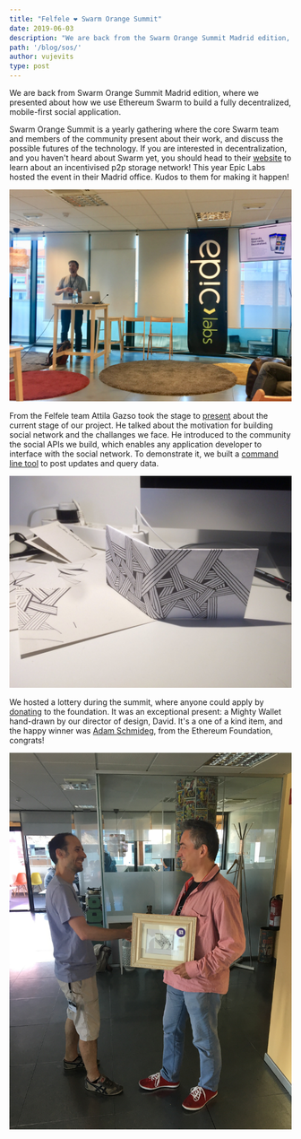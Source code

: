 ```yaml
---
title: "Felfele ❤️ Swarm Orange Summit"
date: 2019-06-03
description: "We are back from the Swarm Orange Summit Madrid edition, where we presented about how we use Ethereum Swarm to build a fully decentralized, mobile-first social application."
path: '/blog/sos/'
author: vujevits
type: post
---
```


We are back from Swarm Orange Summit Madrid edition, where we presented about how we use Ethereum Swarm to build a fully decentralized, mobile-first social application.

Swarm Orange Summit is a yearly gathering where the core Swarm team and members of the community present about their work, and discuss the possible futures of the technology. If you are interested in decentralization, and you haven't heard about Swarm yet, you should head to their [website](https://ethswarm.org) to learn about an incentivised p2p storage network! This year Epic Labs hosted the event in their Madrid office. Kudos to them for making it happen!

![](./attila-present.jpg)

From the Felfele team Attila Gazso took the stage to [present](https://prezi.com/qhpiczkatr-r) about the current stage of our project. He talked about the motivation for building social network and the challanges we face. He introduced to the community the social APIs we build, which enables any application developer to interface with the social network. To demonstrate it, we built a [command line tool](https://github.com/felfele/felfele/tree/master/src/cli) to post updates and query data.

![](./mighty-wallet.jpg)

We hosted a lottery during the summit, where anyone could apply by [donating](https://felfele.org/donate) to the foundation. It was an exceptional present: a Mighty Wallet hand-drawn by our director of design, David. It's a one of a kind item, and the happy winner was [Adam Schmideg](https://twitter.com/terepauto), from the Ethereum Foundation, congrats!

![](./wallet-winner.jpg)
